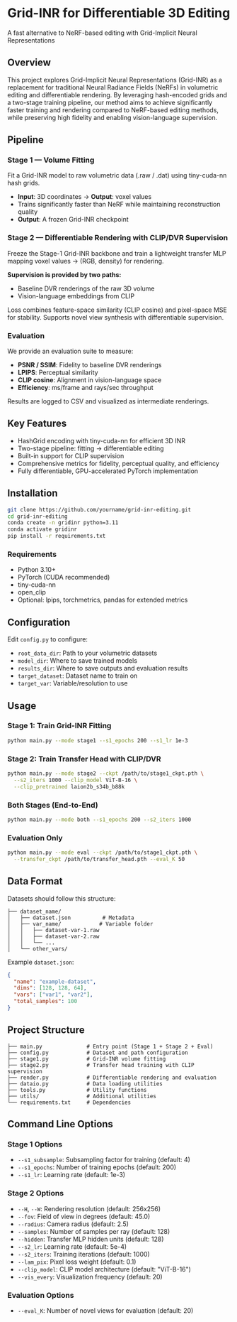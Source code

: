 # Grid-INR for Differentiable 3D Editing

A fast alternative to NeRF-based editing with Grid-Implicit Neural Representations

## Overview

This project explores Grid-Implicit Neural Representations (Grid-INR) as a replacement for traditional Neural Radiance Fields (NeRFs) in volumetric editing and differentiable rendering. By leveraging hash-encoded grids and a two-stage training pipeline, our method aims to achieve significantly faster training and rendering compared to NeRF-based editing methods, while preserving high fidelity and enabling vision-language supervision.

## Pipeline

### Stage 1 — Volume Fitting

Fit a Grid-INR model to raw volumetric data (.raw / .dat) using tiny-cuda-nn hash grids.

- **Input**: 3D coordinates → **Output**: voxel values
- Trains significantly faster than NeRF while maintaining reconstruction quality
- **Output**: A frozen Grid-INR checkpoint

### Stage 2 — Differentiable Rendering with CLIP/DVR Supervision

Freeze the Stage-1 Grid-INR backbone and train a lightweight transfer MLP mapping voxel values → (RGB, density) for rendering.

**Supervision is provided by two paths:**
- Baseline DVR renderings of the raw 3D volume
- Vision-language embeddings from CLIP

Loss combines feature-space similarity (CLIP cosine) and pixel-space MSE for stability. Supports novel view synthesis with differentiable supervision.

### Evaluation

We provide an evaluation suite to measure:
- **PSNR / SSIM**: Fidelity to baseline DVR renderings
- **LPIPS**: Perceptual similarity
- **CLIP cosine**: Alignment in vision-language space
- **Efficiency**: ms/frame and rays/sec throughput

Results are logged to CSV and visualized as intermediate renderings.

## Key Features

- HashGrid encoding with tiny-cuda-nn for efficient 3D INR  
- Two-stage pipeline: fitting → differentiable editing  
- Built-in support for CLIP supervision  
- Comprehensive metrics for fidelity, perceptual quality, and efficiency  
- Fully differentiable, GPU-accelerated PyTorch implementation  

## Installation

```bash
git clone https://github.com/yourname/grid-inr-editing.git
cd grid-inr-editing
conda create -n gridinr python=3.11
conda activate gridinr
pip install -r requirements.txt
```

### Requirements

- Python 3.10+
- PyTorch (CUDA recommended)
- tiny-cuda-nn
- open_clip
- Optional: lpips, torchmetrics, pandas for extended metrics

## Configuration

Edit `config.py` to configure:
- `root_data_dir`: Path to your volumetric datasets
- `model_dir`: Where to save trained models
- `results_dir`: Where to save outputs and evaluation results
- `target_dataset`: Dataset name to train on
- `target_var`: Variable/resolution to use

## Usage

### Stage 1: Train Grid-INR Fitting
```bash
python main.py --mode stage1 --s1_epochs 200 --s1_lr 1e-3
```

### Stage 2: Train Transfer Head with CLIP/DVR
```bash
python main.py --mode stage2 --ckpt /path/to/stage1_ckpt.pth \
  --s2_iters 1000 --clip_model ViT-B-16 \
  --clip_pretrained laion2b_s34b_b88k
```

### Both Stages (End-to-End)
```bash
python main.py --mode both --s1_epochs 200 --s2_iters 1000
```

### Evaluation Only
```bash
python main.py --mode eval --ckpt /path/to/stage1_ckpt.pth \
  --transfer_ckpt /path/to/transfer_head.pth --eval_K 50
```

## Data Format

Datasets should follow this structure:
```
├── dataset_name/
│   ├── dataset.json          # Metadata
│   ├── var_name/            # Variable folder
│   │   ├── dataset-var-1.raw
│   │   ├── dataset-var-2.raw
│   │   └── ...
│   └── other_vars/
```

Example `dataset.json`:
```json
{
  "name": "example-dataset",
  "dims": [128, 128, 64],
  "vars": ["var1", "var2"],
  "total_samples": 100
}
```

## Project Structure

```
├── main.py              # Entry point (Stage 1 + Stage 2 + Eval)
├── config.py            # Dataset and path configuration
├── stage1.py            # Grid-INR volume fitting
├── stage2.py            # Transfer head training with CLIP supervision
├── render.py            # Differentiable rendering and evaluation
├── dataio.py            # Data loading utilities
├── tools.py             # Utility functions
├── utils/               # Additional utilities
└── requirements.txt     # Dependencies
```

## Command Line Options

### Stage 1 Options
- `--s1_subsample`: Subsampling factor for training (default: 4)
- `--s1_epochs`: Number of training epochs (default: 200)  
- `--s1_lr`: Learning rate (default: 1e-3)

### Stage 2 Options
- `--H`, `--W`: Rendering resolution (default: 256x256)
- `--fov`: Field of view in degrees (default: 45.0)
- `--radius`: Camera radius (default: 2.5)
- `--samples`: Number of samples per ray (default: 128)
- `--hidden`: Transfer MLP hidden units (default: 128)
- `--s2_lr`: Learning rate (default: 5e-4)
- `--s2_iters`: Training iterations (default: 1000)
- `--lam_pix`: Pixel loss weight (default: 0.1)
- `--clip_model`: CLIP model architecture (default: "ViT-B-16")
- `--vis_every`: Visualization frequency (default: 20)

### Evaluation Options  
- `--eval_K`: Number of novel views for evaluation (default: 20)
